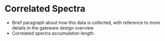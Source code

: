# Correlated Spectra

- Brief paragraph about how this data is collected, with reference to more details in the gateware design overview
- Correlated spectra accumulation length. 


